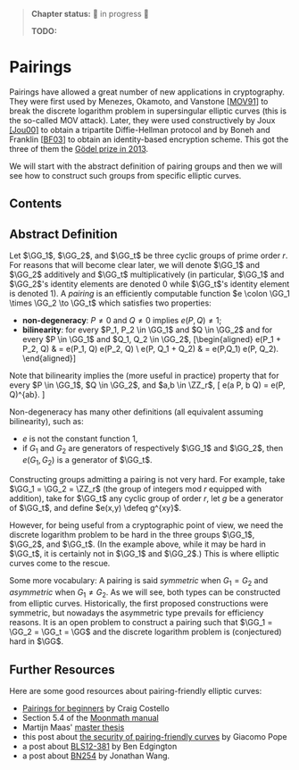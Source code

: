 > **Chapter status:** 👷 in progress 👷
>
> **TODO:**

# Pairings

Pairings have allowed a great number of new applications in cryptography.
They were first used by Menezes, Okamoto, and Vanstone [[MOV91](../references.md#MOV91)] to break the discrete logarithm problem in supersingular elliptic curves (this is the so-called MOV attack).
Later, they were used constructively by Joux [[Jou00]](../references.md#Jou00) to obtain a tripartite Diffie-Hellman protocol and by Boneh and Franklin [[BF03](../references.md#BF03)] to obtain an identity-based encryption scheme.
This got the three of them the [Gödel prize in 2013](https://www.eatcs.org/index.php/component/content/article/1-news/1584-goedel-prize-2013).

We will start with the abstract definition of pairing groups and then we will see how to construct such groups from specific elliptic curves.

## Contents

<!-- toc -->

## Abstract Definition

Let $\GG_1$, $\GG_2$, and $\GG_t$ be three cyclic groups of prime order $r$.
For reasons that will become clear later, we will denote $\GG_1$ and $\GG_2$ additively and $\GG_t$ multiplicatively (in particular, $\GG_1$ and $\GG_2$'s identity elements are denoted $0$ while $\GG_t$'s identity element is denoted $1$).
A *pairing* is an efficiently computable function $e \colon \GG_1 \times \GG_2 \to \GG_t$ which satisfies two properties:

- **non-degeneracy**: $P \neq 0$ and $Q \neq 0$ implies $e(P,Q) \neq 1$;
- **bilinearity**: for every $P_1, P_2 \in \GG_1$ and $Q \in \GG_2$ and for every $P \in \GG_1$ and $Q_1, Q_2 \in \GG_2$,
\[\begin{aligned}
 e(P_1 + P_2, Q) & = e(P_1, Q) e(P_2, Q) \\
 e(P, Q_1 + Q_2) & = e(P,Q_1) e(P, Q_2).
\end{aligned}\]

Note that bilinearity implies the (more useful in practice) property that for every $P \in \GG_1$, $Q \in \GG_2$, and $a,b \in \ZZ_r$,
\[
 e(a P, b Q) = e(P, Q)^{ab}.
\]

Non-degeneracy has many other definitions (all equivalent assuming bilinearity), such as:

- $e$ is not the constant function $1$,
- if $G_1$ and $G_2$ are generators of respectively $\GG_1$ and $\GG_2$, then $e(G_1, G_2)$ is a generator of $\GG_t$.

Constructing groups admitting a pairing is not very hard.
For example, take $\GG_1 = \GG_2 = \ZZ_r$ (the group of integers mod $r$ equipped with addition), take for $\GG_t$ any cyclic group of order $r$, let $g$ be a generator of $\GG_t$, and define $e(x,y) \defeq g^{xy}$.

However, for being useful from a cryptographic point of view, we need the discrete logarithm problem to be hard in the three groups $\GG_1$, $\GG_2$, and $\GG_t$.
(In the example above, while it may be hard in $\GG_t$, it is certainly not in $\GG_1$ and $\GG_2$.)
This is where elliptic curves come to the rescue.

Some more vocabulary: A pairing is said *symmetric* when $G_1 = G_2$ and *asymmetric* when $G_1 \neq G_2$.
As we will see, both types can be constructed from elliptic curves.
Historically, the first proposed constructions were symmetric, but nowadays the asymmetric type prevails for efficiency reasons.
It is an open problem to construct a pairing such that $\GG_1 = \GG_2 = \GG_t = \GG$ and the discrete logarithm problem is (conjectured) hard in $\GG$.



## Further Resources

Here are some good resources about pairing-friendly elliptic curves:

- [Pairings for beginners](https://www.craigcostello.com.au/s/PairingsForBeginners.pdf) by Craig Costello
- Section 5.4 of the [Moonmath manual](https://leastauthority.com/community-matters/moonmath-manual/)
- Martijn Maas' [master thesis](https://www.win.tue.nl/~bdeweger/downloads/MT%20Martijn%20Maas.pdf)
- this post about [the security of pairing-friendly curves](https://research.nccgroup.com/2022/03/02/estimating-the-bit-security-of-pairing-friendly-curves/) by Giacomo Pope
- a post about [BLS12-381](https://hackmd.io/@benjaminion/bls12-381) by Ben Edgington
- a post about [BN254](https://hackmd.io/@jpw/bn254) by Jonathan Wang.
